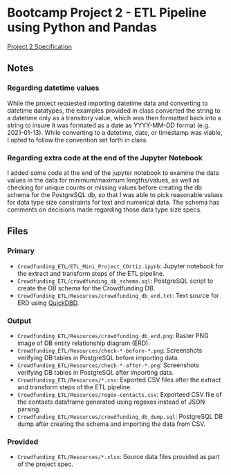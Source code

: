 # Bootcamp Project 2 - ETL Pipeline using Python and Pandas

[Project 2 Specification](https://bootcampspot.instructure.com/courses/5582/assignments/83528?module_item_id=1290112)

## Notes

### Regarding datetime values

While the project requested importing datetime data and converting to datetime
datatypes, the examples provided in class converted the string to a datetime
only as a transitory value, which was then formatted back into a string to
insure it was formated as a date as YYYY-MM-DD format (e.g. 2021-01-13).  While
converting to a datetime, date, or timestamp was viable, I opted to follow the
convention set forth in class.

### Regarding extra code at the end of the Jupyter Notebook

I added some code at the end of the jupyter notebook to examine the data values
in the data for minimum/maximum lengths/values, as well as checking for unique
counts or missing values before creating the db schema for the PostgreSQL db, so
that I was able to pick reasonable values for data type size constraints for
text and numerical data.  The schema has comments on decisions made regarding
those data type size specs.

## Files

### Primary

* `Crowdfunding_ETL/ETL_Mini_Project_COrtiz.ipynb`: Jupyter notebook for the
  extract and transform steps of the ETL pipeline.
* `Crowdfunding_ETL/crowdfunding_db_schema.sql`: PostgreSQL script to create the
  DB schema for the Crowdfunding DB.
* `Crowdfunding_ETL/Resources/crowdfunding_db_erd.txt`: Text source for ERD
  using [QuickDBD](https://app.quickdatabasediagrams.com).

### Output

* `Crowdfunding_ETL/Resources/crowdfunding_db_erd.png`: Raster PNG image of DB
  entity relationship diagram (ERD).
* `Crowdfunding_ETL/Resources/check-*-before-*.png`: Screenshots verifying DB
  tables in PostgreSQL before importing data.
* `Crowdfunding_ETL/Resources/check-*-after-*.png`: Screenshots verifying DB
  tables in PostgreSQL after importing data.
* `Crowdfunding_ETL/Resources/*.csv`: Exported CSV files after the extract and
  transform steps of the ETL pipeline.
* `Crowdfunding_ETL/Resources/regex-contacts.csv`: Exporteed CSV file of the
  contacts dataframe generated using regexes instead of JSON parsing.
* `Crowdfunding_ETL/Resources/crowdfunding_db_dump.sql`: PostgreSQL DB dump
  after creating the schema and importing the data from CSV.

### Provided

* `Crowdfunding_ETL/Resources/*.xlsx`: Source data files provided as part of the
  project spec.
